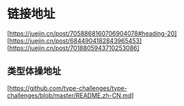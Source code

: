 # 链接地址
[https://juejin.cn/post/7058868160706904078#heading-20]
[https://juejin.cn/post/6844904182843965453]
[https://juejin.cn/post/7018805943710253086]

## 类型体操地址
[https://github.com/type-challenges/type-challenges/blob/master/README.zh-CN.md]